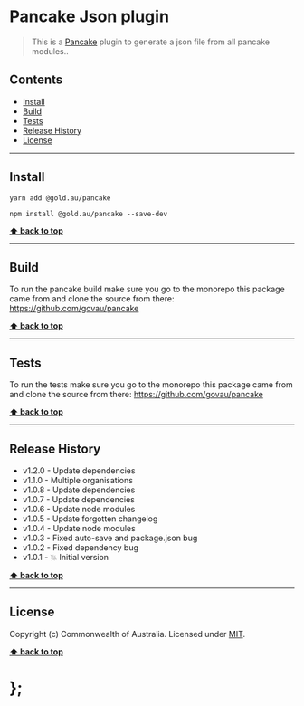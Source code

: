 Pancake Json plugin
=================

> This is a [Pancake](https://github.com/govau/pancake) plugin to generate a json file from all pancake modules..


## Contents

* [Install](#install)
* [Build](#build)
* [Tests](#tests)
* [Release History](#release-history)
* [License](#license)


----------------------------------------------------------------------------------------------------------------------------------------------------------------


## Install


```shell
yarn add @gold.au/pancake
```

```shell
npm install @gold.au/pancake --save-dev
```


**[⬆ back to top](#contents)**


----------------------------------------------------------------------------------------------------------------------------------------------------------------


## Build

To run the pancake build make sure you go to the monorepo this package came from and clone the source from there: https://github.com/govau/pancake


**[⬆ back to top](#contents)**


----------------------------------------------------------------------------------------------------------------------------------------------------------------


## Tests

To run the tests make sure you go to the monorepo this package came from and clone the source from there: https://github.com/govau/pancake


**[⬆ back to top](#contents)**


----------------------------------------------------------------------------------------------------------------------------------------------------------------


## Release History

* v1.2.0 - Update dependencies
* v1.1.0 - Multiple organisations
* v1.0.8 - Update dependencies
* v1.0.7 - Update dependencies
* v1.0.6 - Update node modules
* v1.0.5 - Update forgotten changelog
* v1.0.4 - Update node modules
* v1.0.3 - Fixed auto-save and package.json bug
* v1.0.2 - Fixed dependency bug
* v1.0.1 - 💥 Initial version


**[⬆ back to top](#contents)**


----------------------------------------------------------------------------------------------------------------------------------------------------------------


## License

Copyright (c) Commonwealth of Australia.
Licensed under [MIT](https://raw.githubusercontent.com/govau/pancake/master/LICENSE).


**[⬆ back to top](#contents)**

# };
